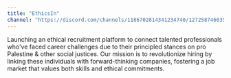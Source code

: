 ```yaml
---
title: "EthicsIn"
channel: "https://discord.com/channels/1186702814341234740/1272587460353855558"
---
```


Launching an ethical recruitment platform to connect talented professionals
who've faced career challenges due to their principled stances on pro Palestine
& other social justices. Our mission is to revolutionize hiring by linking these
individuals with forward-thinking companies, fostering a job market that values
both skills and ethical commitments.
